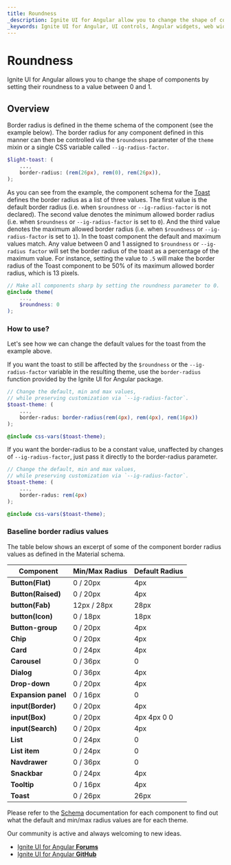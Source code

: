 ```yaml
---
title: Roundness
_description: Ignite UI for Angular allow you to change the shape of components by changing their border-radius.
_keywords: Ignite UI for Angular, UI controls, Angular widgets, web widgets, UI widgets, Angular, Native Angular Components Suite, Native Angular Controls, Native Angular Components Library 
---
```


# Roundness
<p class="highlight">Ignite UI for Angular allows you to change the shape of components by setting their roundness to a value between 0 and 1.</p>
<div class="divider"></div>

## Overview
Border radius is defined in the theme schema of the component (see the example below). The border radius for any component defined in this manner can then be controlled via the `$roundness` parameter of the `theme` mixin or a single CSS variable called `--ig-radius-factor`.

```scss
$light-toast: (
    ...,
    border-radius: (rem(26px), rem(0), rem(26px)),
);
```

As you can see from the example, the component schema for the [Toast]({environment:sassApiUrl}/index.html#variable-light-toast) defines the border radius as a list of three values. The first value is the default border radius (i.e. when `$roundness` or `--ig-radius-factor` is not declared). The second value denotes the minimum allowed border radius (i.e. when `$roundness` or `--ig-radius-factor` is set to `0`). And the third value denotes the maximum allowed border radius (i.e. when `$roundness` or `--ig-radius-factor` is set to `1`). In the toast component the default and maximum values match. Any value between 0 and 1 assigned to `$roundness` or `--ig-radius factor` will set the border radius of the toast as a percentage of the maximum value. For instance, setting the value to `.5` will make the border radius of the Toast component to be 50% of its maximum allowed border radius, which is 13 pixels.

```scss
// Make all components sharp by setting the roundness parameter to 0.
@include theme(
    ...,
    $roundness: 0
);
```

### How to use?
Let's see how we can change the default values for the toast from the example above.

If you want the toast to still be affected by the `$roundness` or the `--ig-radius-factor` variable in the resulting theme, use the `border-radius` function provided by the Ignite UI for Angular package.

```scss
// Change the default, min and max values,
// while preserving customization via `--ig-radius-factor`.
$toast-theme: (
    ...,
    border-radus: border-radius(rem(4px), rem(4px), rem(16px))
);

@include css-vars($toast-theme);
```

If you want the border-radius to be a constant value, unaffected by changes of `--ig-radius-factor`, just pass it directly to the border-radius parameter.

```scss
// Change the default, min and max values,
// while preserving customization via `--ig-radius-factor`.
$toast-theme: (
    ...,
    border-radus: rem(4px)
);

@include css-vars($toast-theme);
```

<div class="divider--half"></div>

### Baseline border radius values
The table below shows an excerpt of some of the component border radius values as defined in the Material schema.

| **Component**          | **Min/Max Radius** | **Default Radius** |
|------------------------|--------------------|--------------------|
| **Button(Flat)**       |  0 / 20px          | 4px                |
| **Button(Raised)**     |  0 / 20px          | 4px                |
| **button(Fab)**        |  12px / 28px       | 28px               |
| **button(Icon)**       |  0 / 18px          | 18px               |
| **Button-group**       |  0 / 20px          | 4px                |
| **Chip**               |  0 / 20px          | 4px                |
| **Card**               |  0 / 24px          | 4px                |
| **Carousel**           |  0 / 36px          | 0                  |
| **Dialog**             |  0 / 36px          | 4px                |
| **Drop-down**          |  0 / 20px          | 4px                |
| **Expansion panel**    |  0 / 16px          | 0                  |
| **input(Border)**      |  0 / 20px          | 4px                |
| **input(Box)**         |  0 / 20px          | 4px 4px 0 0        |
| **input(Search)**      |  0 / 20px          | 4px                |
| **List**               |  0 / 24px          | 0                  |
| **List item**          |  0 / 24px          | 0                  |
| **Navdrawer**          |  0 / 36px          | 0                  |
| **Snackbar**           |  0 / 24px          | 4px                |
| **Tooltip**            |  0 / 16px          | 4px                |
| **Toast**              |  0 / 26px          | 26px               |

Please refer to the [Schema]({environment:sassApiUrl}/index.html) documentation for each component to find out what the default and min/max radius values are for each theme.

<div class="divider--half"></div>

Our community is active and always welcoming to new ideas.

* [Ignite UI for Angular **Forums**](https://www.infragistics.com/community/forums/f/ignite-ui-for-angular)
* [Ignite UI for Angular **GitHub**](https://github.com/IgniteUI/igniteui-angular)
